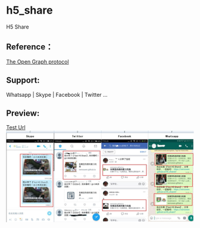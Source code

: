 # h5_share
H5 Share

## Reference： 
[The Open Graph protocol](http://ogp.me/)

## Support:
Whatsapp | Skype | Facebook | Twitter ...

## Preview:
[Test Url](https://nemowen.github.io/h5_share)
![Support](/img/supports.jpg)
